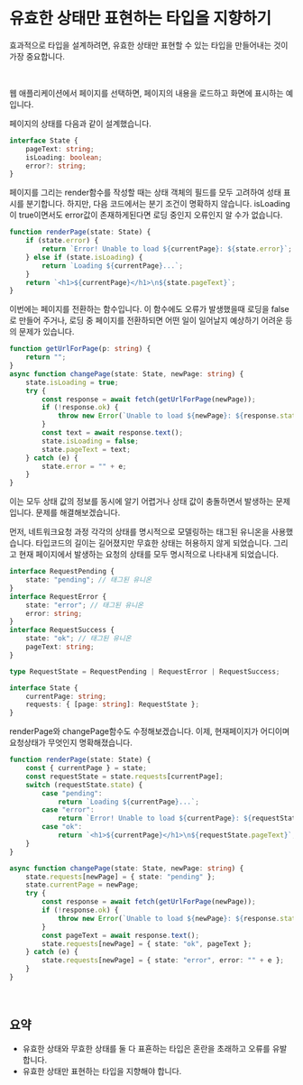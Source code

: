 # 유효한 상태만 표현하는 타입을 지향하기

효과적으로 타입을 설계하려면, 유효한 상태만 표현할 수 있는 타입을 만들어내는 것이 가장 중요합니다.

</br>

웹 애플리케이션에서 페이지를 선택하면, 페이지의 내용을 로드하고 화면에 표시하는 예 입니다.

페이지의 상태를 다음과 같이 설계했습니다.

```ts
interface State {
	pageText: string;
	isLoading: boolean;
	error?: string;
}
```

페이지를 그리는 render함수를 작성할 때는 상태 객체의 필드를 모두 고려하여 성태 표시를 분기합니다.
하지만, 다음 코드에서는 분기 조건이 명확하지 않습니다. isLoading이 true이면서도 error값이 존재하게된다면 로딩 중인지 오류인지 알 수가 없습니다.

```ts
function renderPage(state: State) {
	if (state.error) {
		return `Error! Unable to load ${currentPage}: ${state.error}`;
	} else if (state.isLoading) {
		return `Loading ${currentPage}...`;
	}
	return `<h1>${currentPage}</h1>\n${state.pageText}`;
}
```

이번에는 페이지를 전환하는 함수입니다.
이 함수에도 오류가 발생했을때 로딩을 false로 만들어 주거나, 로딩 중 페이지를 전환하되면 어떤 일이 일어날지 예상하기 어려운 등의 문제가 있습니다.

```ts
function getUrlForPage(p: string) {
	return "";
}
async function changePage(state: State, newPage: string) {
	state.isLoading = true;
	try {
		const response = await fetch(getUrlForPage(newPage));
		if (!response.ok) {
			throw new Error(`Unable to load ${newPage}: ${response.statusText}`);
		}
		const text = await response.text();
		state.isLoading = false;
		state.pageText = text;
	} catch (e) {
		state.error = "" + e;
	}
}
```

이는 모두 상태 값의 정보를 동시에 알기 어렵거나 상태 값이 충돌하면서 발생하는 문제입니다. 문제를 해결해보겠습니다.

먼저, 네트워크요청 과정 각각의 상태를 명시적으로 모델링하는 태그된 유니온을 사용했습니다. 타입코드의 길이는 길어졌지만 무효한 상태는 허용하지 않게 되었습니다.
그리고 현재 페이지에서 발생하는 요청의 상태를 모두 명시적으로 나타내게 되었습니다.

```ts
interface RequestPending {
	state: "pending"; // 태그된 유니온
}
interface RequestError {
	state: "error"; // 태그된 유니온
	error: string;
}
interface RequestSuccess {
	state: "ok"; // 태그된 유니온
	pageText: string;
}

type RequestState = RequestPending | RequestError | RequestSuccess;

interface State {
	currentPage: string;
	requests: { [page: string]: RequestState };
}
```

renderPage와 changePage함수도 수정해보겠습니다.
이제, 현재페이지가 어디이며 요청상태가 무엇인지 명확해졌습니다.

```ts
function renderPage(state: State) {
	const { currentPage } = state;
	const requestState = state.requests[currentPage];
	switch (requestState.state) {
		case "pending":
			return `Loading ${currentPage}...`;
		case "error":
			return `Error! Unable to load ${currentPage}: ${requestState.error}`;
		case "ok":
			return `<h1>${currentPage}</h1>\n${requestState.pageText}`;
	}
}

async function changePage(state: State, newPage: string) {
	state.requests[newPage] = { state: "pending" };
	state.currentPage = newPage;
	try {
		const response = await fetch(getUrlForPage(newPage));
		if (!response.ok) {
			throw new Error(`Unable to load ${newPage}: ${response.statusText}`);
		}
		const pageText = await response.text();
		state.requests[newPage] = { state: "ok", pageText };
	} catch (e) {
		state.requests[newPage] = { state: "error", error: "" + e };
	}
}
```

</br>

## 요약

- 유효한 상태와 무효한 상태를 둘 다 표횬하는 타입은 혼란을 초래하고 오류를 유발합니다.
- 유효한 상태만 표현하는 타입을 지향해야 합니다.
